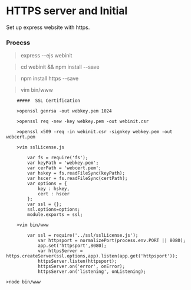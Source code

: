 # HTTPS server and Initial
Set up express website with https.

### Proecss 
  >express --ejs webinit
  
  >cd webinit && npm install --save
  
  >npm install https --save
  
  >vim bin/www
  
  		#####  SSL Certification
  		
  		>openssl genrsa -out webkey.pem 1024
  		
  		>openssl req -new -key webkey.pem -out webinit.csr
  		
  		>openssl x509 -req -in webinit.csr -signkey webkey.pem -out webcert.pem
  		
  		>vim sslLicense.js
  		
```
  		var fs = require('fs');
  		var keyPath = 'webkey.pem';
  		var cerPath = 'webcert.pem';
  		var hskey = fs.readFileSync(keyPath);
  		var hscer = fs.readFileSync(certPath);
  		var options = {
  			key : hskey,
  			cert : hscer
  		};
  		var ssl = {};
  		ssl.options=options;
  		module.exports = ssl;
```
  		
  		>vim bin/www
```
  		var ssl = require('../ssl/sslLicense.js');
			var httpsport = normalizePort(process.env.PORT || 8080);
			app.set('httpsport',8080);
			var httpsServer = https.createServer(ssl.options,app).listen(app.get('httpsport'));
			httpsServer.listen(httpsport);
			httpsServer.on('error', onError);
			httpsServer.on('listening', onListening);
```
  	
  	>node bin/www
  	
  		
   
  

  
